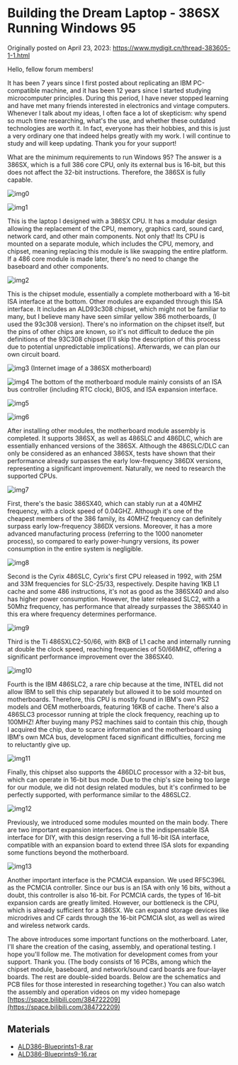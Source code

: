 # Building the Dream Laptop - 386SX Running Windows 95

Originally posted on April 23, 2023:
https://www.mydigit.cn/thread-383605-1-1.html

Hello, fellow forum members!

It has been 7 years since I first posted about replicating an IBM PC-compatible machine, and it has been 12 years since I started studying microcomputer principles. During this period, I have never stopped learning and have met many friends interested in electronics and vintage computers. Whenever I talk about my ideas, I often face a lot of skepticism: why spend so much time researching, what's the use, and whether these outdated technologies are worth it. In fact, everyone has their hobbies, and this is just a very ordinary one that indeed helps greatly with my work. I will continue to study and will keep updating. Thank you for your support!

What are the minimum requirements to run Windows 95? The answer is a 386SX, which is a full 386 core CPU, only its external bus is 16-bit, but this does not affect the 32-bit instructions. Therefore, the 386SX is fully capable.

![img0](images\20230423_00.png)

![img1](images\20230423_01.png)

This is the laptop I designed with a 386SX CPU. It has a modular design allowing the replacement of the CPU, memory, graphics card, sound card, network card, and other main components. Not only that! Its CPU is mounted on a separate module, which includes the CPU, memory, and chipset, meaning replacing this module is like swapping the entire platform. If a 486 core module is made later, there's no need to change the baseboard and other components.

![img2](images\20230423_02.jpg)

This is the chipset module, essentially a complete motherboard with a 16-bit ISA interface at the bottom. Other modules are expanded through this ISA interface. It includes an ALD93c308 chipset, which might not be familiar to many, but I believe many have seen similar yellow 386 motherboards, (I used the 93c308 version). There's no information on the chipset itself, but the pins of other chips are known, so it's not difficult to deduce the pin definitions of the 93C308 chipset (I'll skip the description of this process due to potential unpredictable implications). Afterwards, we can plan our own circuit board.

![img3](images\20230423_03.png)
(Internet image of a 386SX motherboard)

![img4](images\20230423_04.jpg)
The bottom of the motherboard module mainly consists of an ISA bus controller (including RTC clock), BIOS, and ISA expansion interface.

![img5](images\20230423_05.jpg)

![img6](images\20230423_06.jpg)

After installing other modules, the motherboard module assembly is completed. It supports 386SX, as well as 486SLC and 486DLC, which are essentially enhanced versions of the 386SX. Although the 486SLC/DLC can only be considered as an enhanced 386SX, tests have shown that their performance already surpasses the early low-frequency 386DX versions, representing a significant improvement. Naturally, we need to research the supported CPUs.

![img7](images\20230423_07.png)

First, there's the basic 386SX40, which can stably run at a 40MHZ frequency, with a clock speed of 0.04GHZ. Although it's one of the cheapest members of the 386 family, its 40MHZ frequency can definitely surpass early low-frequency 386DX versions. Moreover, it has a more advanced manufacturing process (referring to the 1000 nanometer process), so compared to early power-hungry versions, its power consumption in the entire system is negligible.

![img8](images\20230423_08.jpg)

Second is the Cyrix 486SLC, Cyrix's first CPU released in 1992, with 25M and 33M frequencies for SLC-25/33, respectively. Despite having 1KB L1 cache and some 486 instructions, it's not as good as the 386SX40 and also has higher power consumption. However, the later released SLC2, with a 50Mhz frequency, has performance that already surpasses the 386SX40 in this era where frequency determines performance.

![img9](images\20230423_09.png)

Third is the Ti 486SXLC2-50/66, with 8KB of L1 cache and internally running at double the clock speed, reaching frequencies of 50/66MHZ, offering a significant performance improvement over the 386SX40.

![img10](images\20230423_10.png)

Fourth is the IBM 486SLC2, a rare chip because at the time, INTEL did not allow IBM to sell this chip separately but allowed it to be sold mounted on motherboards. Therefore, this CPU is mostly found in IBM's own PS2 models and OEM motherboards, featuring 16KB of cache. There's also a 486SLC3 processor running at triple the clock frequency, reaching up to 100MHZ! After buying many PS2 machines said to contain this chip, though I acquired the chip, due to scarce information and the motherboard using IBM's own MCA bus, development faced significant difficulties, forcing me to reluctantly give up.

![img11](images\20230423_11.jpg)

Finally, this chipset also supports the 486DLC processor with a 32-bit bus, which can operate in 16-bit bus mode. Due to the chip's size being too large for our module, we did not design related modules, but it's confirmed to be perfectly supported, with performance similar to the 486SLC2.

![img12](images\20230423_12.png)

Previously, we introduced some modules mounted on the main body. There are two important expansion interfaces. One is the indispensable ISA interface for DIY, with this design reserving a full 16-bit ISA interface, compatible with an expansion board to extend three ISA slots for expanding some functions beyond the motherboard.

![img13](images\20230423_13.png)

Another important interface is the PCMCIA expansion. We used RF5C396L as the PCMCIA controller. Since our bus is an ISA with only 16 bits, without a doubt, this controller is also 16-bit. For PCMCIA cards, the types of 16-bit expansion cards are greatly limited. However, our bottleneck is the CPU, which is already sufficient for a 386SX. We can expand storage devices like microdrives and CF cards through the 16-bit PCMCIA slot, as well as wired and wireless network cards.

The above introduces some important functions on the motherboard. Later, I'll share the creation of the casing, assembly, and operational testing. I hope you'll follow me. The motivation for development comes from your support. Thank you.
(The body consists of 16 PCBs, among which the chipset module, baseboard, and network/sound card boards are four-layer boards. The rest are double-sided boards. Below are the schematics and PCB files for those interested in researching together.)
You can also watch the assembly and operation videos on my video homepage [https://space.bilibili.com/384722209](https://space.bilibili.com/384722209)

## Materials
- [ALD386-Blueprints1-8.rar](attachment\20230423_ALD386-blueprint1-8.rar)
- [ALD386-Blueprints9-16.rar](attachment\20230423_ALD386-blueprint9-16.rar)